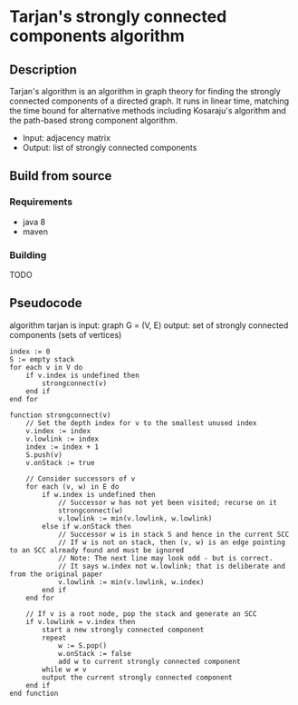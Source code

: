 # Tarjan's strongly connected components algorithm
## Description
Tarjan's algorithm is an algorithm in graph theory for finding the strongly connected components of a directed graph. It runs in linear time, matching the time bound for alternative methods including Kosaraju's algorithm and the path-based strong component algorithm.
* Input: adjacency matrix
* Output: list of strongly connected components

## Build from source

### Requirements
* java 8
* maven

### Building
TODO
## Pseudocode
algorithm tarjan is
    input: graph G = (V, E)
    output: set of strongly connected components (sets of vertices)
   
    index := 0
    S := empty stack
    for each v in V do
        if v.index is undefined then
            strongconnect(v)
        end if
    end for
   
    function strongconnect(v)
        // Set the depth index for v to the smallest unused index
        v.index := index
        v.lowlink := index
        index := index + 1
        S.push(v)
        v.onStack := true
      
        // Consider successors of v
        for each (v, w) in E do
            if w.index is undefined then
                // Successor w has not yet been visited; recurse on it
                strongconnect(w)
                v.lowlink := min(v.lowlink, w.lowlink)
            else if w.onStack then
                // Successor w is in stack S and hence in the current SCC
                // If w is not on stack, then (v, w) is an edge pointing to an SCC already found and must be ignored
                // Note: The next line may look odd - but is correct.
                // It says w.index not w.lowlink; that is deliberate and from the original paper
                v.lowlink := min(v.lowlink, w.index)
            end if
        end for
      
        // If v is a root node, pop the stack and generate an SCC
        if v.lowlink = v.index then
            start a new strongly connected component
            repeat
                w := S.pop()
                w.onStack := false
                add w to current strongly connected component
            while w ≠ v
            output the current strongly connected component
        end if
    end function
